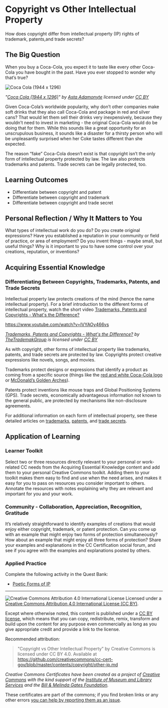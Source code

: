 # Copyright vs Other Intellectual Property

How does copyright differ from intellectual property (IP) rights of trademark, patents,and trade secrets?

## The Big Question

When you buy a Coca-Cola, you expect it to taste like every other Coca-Cola you have bought in the past. Have you ever stopped to wonder why that’s true?

![Coca Cola (1944 x 1296)](https://github.com/creativecommons/cc-cert-core/blob/master/images/copyright/coca-cola.jpg "Coca Cola (1944 x 1296)")

*"[Coca Cola (1944 x 1296)](https://www.flickr.com/photos/astanita/5102794371/)" by [Asta Adamonyte](https://www.flickr.com/photos/astanita/) licensed under [CC BY](https://creativecommons.org/licenses/by/2.0/)*

Given Coca-Cola’s worldwide popularity, why don’t other companies make soft drinks that they also call Coca-Cola and package in red and silver cans? That would let them sell their drinks very inexpensively, because they wouldn’t need to invest in marketing - the original Coca-Cola would do be doing that for them. While this sounds like a great opportunity for an unscrupulous business, it sounds like a disaster for a thirsty person who will be unpleasantly surprised when her Coke tastes different than she expected. 
 
The reason “fake” Coca-Cola doesn’t exist is that copyright isn’t the only form of intellectual property protected by law. The law also protects trademarks and patents. Trade secrets can be legally protected, too. 


## Learning Outcomes

* Differentiate between copyright and patent
* Differentiate between copyright and trademark
* Differentiate between copyright and trade secret

## Personal Reflection / Why It Matters to You  
  
What types of intellectual work do you do? Do you create original expressions? Have you established a reputation in your community or field of practice, or area of employment? Do you invent things - maybe small, but useful things? Why is it important to you to have some control over your creations, reputation, or inventions?

## Acquiring Essential Knowledge 

### Differentiating Between Copyrights, Trademarks, Patents, and Trade Secrets
 
Intellectual property law protects creations of the mind (hence the name intellectual property). For a brief introduction to the different forms of intellectual property, watch the short video [Trademarks, Patents and Copyrights - What's the Difference?](https://www.youtube.com/watch?v=IVYAOy466vs)

https://www.youtube.com/watch?v=IVYAOy466vs

*[Trademarks, Patents and Copyrights - What's the Difference?](https://www.youtube.com/watch?v=IVYAOy466vs) by [TheTrademakGroup](https://www.youtube.com/channel/UCo_2dUaT4k5dJYyzyzCnJkQ) is licensed under [CC BY](https://creativecommons.org/licenses/by/3.0)*



As with copyright, other forms of intellectual property like trademarks, patents, and trade secrets are protected by law. Copyrights protect creative expressions like novels, songs, and movies. 

Trademarks protect designs or expressions that identify a product as coming from a specific source (things like the [red and white Coca-Cola logo](https://commons.wikimedia.org/wiki/File:Coca-Cola_logo.svg) or [McDonald’s Golden Arches](https://commons.wikimedia.org/wiki/File:The_Golden_Arches_(2495820931).jpg)). 

Patents protect inventions like mouse traps and Global Positioning Systems (GPS). Trade secrets, economically advantageous information not known to the general public, are protected by mechanisms like non-disclosure agreements. 

For additional information on each form of intellectual property, see these detailed articles on [trademarks](https://en.wikipedia.org/wiki/Trademark), [patents](https://en.wikipedia.org/wiki/Patent), and [trade secrets](https://en.wikipedia.org/wiki/Trade_secret).


## Application of Learning

### Learner Toolkit

Select two or three resources directly relevant to your personal or work-related CC needs from the Acquiring Essential Knowledge content and add them to your personal Creative Commons toolkit. Adding them to your toolkit makes them easy to find and use when the need arises, and makes it easy for you to pass on resources you consider important to others. Annotate the resources with notes explaining why they are relevant and important for you and your work.

### Community - Collaboration, Appreciation, Recognition, Gratitude

It’s relatively straightforward to identify examples of creations that would enjoy either copyright, trademark, or patent protection. Can you come up with an example that might enjoy two forms of protection simultaneously? How about an example that might enjoy all three forms of protection? Share your examples and explanations in the CC Certification social forum, and see if you agree with the examples and explanations posted by others.

### Applied Practice

Complete the following activity in the Quest Bank:

* [Poetic Forms of IP](https://quests.creativecommons.org/assignments/poetic-ip)

----

![Creative Commons Attribution 4.0 International License](https://github.com/creativecommons/cc-cert-core/blob/master/images/cc-by-88x31.png "CC BY")
Licensed under a [Creative Commons Attribution 4.0 International License (CC BY)](https://creativecommons.org/licenses/by/4.0/).

Except where otherwise noted, this content is published under a [CC BY license](https://creativecommons.org/licenses/by/4.0/), which means that you can copy, redistribute, remix, transform and build upon the content for any purpose even commercially as long as you give appropriate credit and provide a link to the license.

Recommended attribution: 

> "Copyright vs Other Intellectual Property" by Creative Commons is licensed under CC BY 4.0. Available at    
> https://github.com/creativecommons/cc-cert-gov/blob/master/contents/copyright/other-ip.md


*Creative Commons Certificates have been created as a project of [Creative Commons](http://creativecommons.org/) with the kind support of the [Institute of Museum and Library Services](https://www.imls.gov/) and the [Bill &amp; Melinda Gates Foundation](http://www.gatesfoundation.org/).*

These certificates are part of the commons; if you find broken links or any other errors  [you can help by reporting them as an issue](https://github.com/creativecommons/cc-cert-gov/issues).




